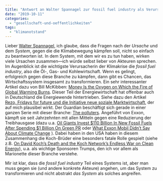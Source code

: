 ```yaml
---
title: "Antwort an Walter Spannagel zur fossil fuel industry als Verursacherin der Klimakrise"
date: "2019-10-11"
categories: 
  - "gesellschaft-und-oeffentlichkeiten"
tags: 
  - "klimanotstand"
---
```


Lieber [Walter Spannagel](https://twitter.com/walterspannagel?lang=de), ich glaube, dass die Fragen nach der _Ursache_ und dem _System_, gegen die die Klimabewegung kämpfen soll, nicht so einfach zu beantworten ist. In dem System, mit dem wir es zu tun haben, wirken viele Ursachen zusammen—ich würde selbst lieber von Akteuren sprechen. Im Augenblick ist die wichtigste Verursacherin der Klimakrise die _fossil fuel industry_, also die Öl-, Gas- und Kohlewirtschaft. Wenn es gelingt, erfolgreich gegen diese Branche zu kämpfen, dann gibt es Chancen, das Wirtschaftssystem insgesamt zu transformieren. Ein sehr interessanter Artikel dazu von Bill McKibben: [Money Is the Oxygen on Which the Fire of Global Warming Burns](https://www.newyorker.com/news/daily-comment/money-is-the-oxygen-on-which-the-fire-of-global-warming-burns). Dieser Teil der Energiewirtschaft hat offenbar auch in Deutschland die Energiewende hintertrieben. Siehe dazu den Artikel [Rezo, Fridays for future und die Initiative neue soziale Marktwirtschaft](https://www.photovoltaik.eu/Gastkommentare/article-890137-112275/rezo-fridays-for-future-und-die-initiative-neue-soziale-marktwirtschaft-.html), der auf mich plausibel wirkt. Der Guardian beschäftigt sich gerade in einer ganzen Serie mit dieser Branche: [The polluters](https://www.theguardian.com/environment/series/the-polluters). Angeführt von Exxon, kämpft sie seit Jahrzehnten mit allen Mitteln gegen eine Reduzierung der Treibhausgase (dazu u.a. [Oil Giants Invest $110 Billion In New Fossil Fuels After Spending $1 Billion On Green PR](https://www.huffpost.com/entry/oil-industry-climate_n_5c940962e4b0a6329e144e6c) oder [What Exxon Mobil Didn’t Say About Climate Change](https://www.nytimes.com/2017/08/22/opinion/exxon-climate-change-.html) ). Dabei haben in den USA haben in diesem Zusammenhang die Koch-Brüder eine besonders fatale Rolle gespielt (siehe z.B. [On David Koch’s Death and the Koch Network’s Endless War on Clean Energy](https://www.ecowatch.com/david-koch-clean-energy-2640057526.html?rebelltitem=2#rebelltitem2)), u.a. als wichtige Sponsoren Trumps, den ich vor allem als Marionette dieser Branche verstehe.

Mir ist klar, dass die _fossil fuel industry_ Teil eines Systems ist, aber man muss gegen sie (und andere konkrete Akteure) angehen, um das System zu transformieren und nicht abstrakt _das System_ als solches angreifen.
